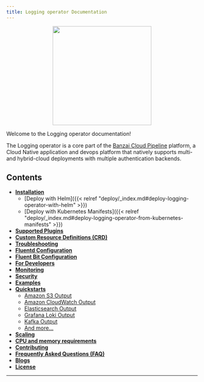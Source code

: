 ```yaml
---
title: Logging operator Documentation
---
```


<p align="center"><img src="../img/lo.svg" width="260"></p>
<p align="center">

Welcome to the Logging operator documentation!

The Logging operator is a core part of the [Banzai Cloud Pipeline](https://banzaicloud.com/products/pipeline/) platform, a Cloud Native application and devops platform that natively supports multi- and hybrid-cloud deployments with multiple authentication backends.

## Contents
- **[Installation](../deploy/README/)**
  - [Deploy with Helm]({{< relref "deploy/_index.md#deploy-logging-operator-with-helm" >}})
  - [Deploy with Kubernetes Manifests]({{< relref "deploy/_index.md#deploy-logging-operator-from-kubernetes-manifests" >}})
- **[Supported Plugins](../plugins/Readme/)**
- **[Custom Resource Definitions (CRD)](../crds/)**
- **[Troubleshooting](../troubleshooting/)**
- **[Fluentd Configuration](./crds.md#fluentd-spec)**
- **[Fluent Bit Configuration](../fluentbit/)**
- **[For Developers](../developers/)**
- **[Monitoring](../logging-operator-monitoring/)**
- **[Security](../security/README/)**
- **[Examples](./examples)**
- **[Quickstarts](./quickstarts)**
  - [Amazon S3 Output](quickstarts/example-s3.md)
  - [Amazon CloudWatch Output](quickstarts/cloudwatch-nginx.md)
  - [Elasticsearch Output](quickstarts/es-nginx.md)
  - [Grafana Loki Output](quickstarts/loki-nginx.md)
  - [Kafka Output](quickstarts/kafka-nginx.md)
  - [And more...](./quickstarts)
- **[Scaling](../scaling/)**
- **[CPU and memory requirements](../requirements/)**
- **[Contributing](../README.md#contributing)**
- **[Frequently Asked Questions (FAQ)](../faq/)**
- **[Blogs](../blogs/)**
- **[License](../license/)**
---
